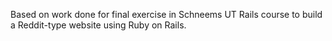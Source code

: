Based on work done for final exercise in Schneems UT Rails course to build a Reddit-type website using Ruby on Rails.